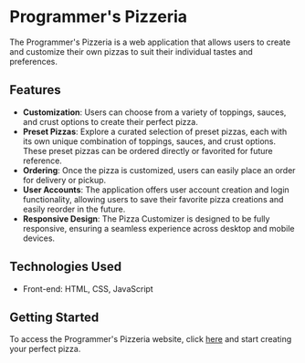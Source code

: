 # Programmer's Pizzeria

The Programmer's Pizzeria is a web application that allows users to create and customize their own pizzas to suit their individual tastes and preferences.

## Features

- **Customization**: Users can choose from a variety of toppings, sauces, and crust options to create their perfect pizza.
- **Preset Pizzas**: Explore a curated selection of preset pizzas, each with its own unique combination of toppings, sauces, and crust options. These preset pizzas can be ordered directly or favorited for future reference.
- **Ordering**: Once the pizza is customized, users can easily place an order for delivery or pickup.
- **User Accounts**: The application offers user account creation and login functionality, allowing users to save their favorite pizza creations and easily reorder in the future.
- **Responsive Design**: The Pizza Customizer is designed to be fully responsive, ensuring a seamless experience across desktop and mobile devices.

## Technologies Used

- Front-end: HTML, CSS, JavaScript

## Getting Started

To access the Programmer's Pizzeria website, click <a href="file:///E:/Fall%202022/Pizzeria%20Project/index.html" title="Main Page">here</a> and start creating your perfect pizza.


